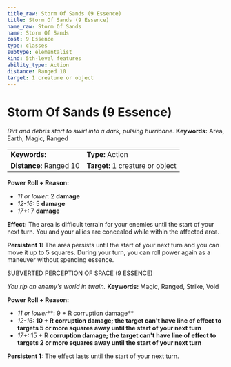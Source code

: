 ```yaml
---
title_raw: Storm Of Sands (9 Essence)
title: Storm Of Sands (9 Essence)
name_raw: Storm Of Sands
name: Storm Of Sands
cost: 9 Essence
type: classes
subtype: elementalist
kind: 5th-level features
ability_type: Action
distance: Ranged 10
target: 1 creature or object
---
```


# Storm Of Sands (9 Essence)

*Dirt and debris start to swirl into a dark, pulsing hurricane.* **Keywords:** Area, Earth, Magic, Ranged

|                         |                                  |
| :---------------------- | :------------------------------- |
| **Keywords:**           | **Type:** Action                 |
| **Distance:** Ranged 10 | **Target:** 1 creature or object |

**Power Roll + Reason:**

- *11 or lower*: 2 **damage**
- *12-16:* 5 **damage**
- *17+:* 7 **damage**

**Effect:** The area is difficult terrain for your enemies until the start of your next turn. You and your allies are concealed while within the affected area.

**Persistent 1:** The area persists until the start of your next turn and you can move it up to 5 squares. During your turn, you can roll power again as a maneuver without spending essence.

SUBVERTED PERCEPTION OF SPACE (9 ESSENCE)

*You rip an enemy's world in twain.* **Keywords:** Magic, Ranged, Strike, Void

**Power Roll + Reason:**

- *11 or lower*\*\*: 9 + R corruption damage\*\*
- *12-16:* **10 + R corruption damage; the target can't have line of effect to targets 5 or more squares away until the start of your next turn**
- *17+:* 15 + R **corruption damage; the target can't have line of effect to targets 2 or more squares away until the start of your next turn**

**Persistent 1:** The effect lasts until the start of your next turn.
